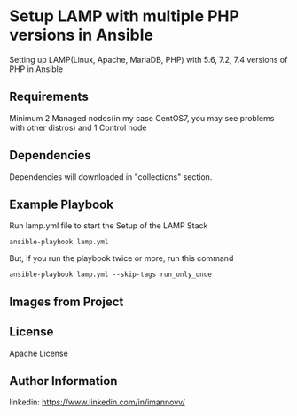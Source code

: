 Setup LAMP with multiple PHP versions in Ansible
=========

Setting up LAMP(Linux, Apache, MariaDB, PHP) with 5.6, 7.2, 7.4 versions of PHP in Ansible

Requirements
------------

Minimum 2 Managed nodes(in my case CentOS7, you may see problems with other distros) and 1 Control node 

Dependencies
------------

Dependencies will downloaded in "collections" section.

Example Playbook
----------------

Run lamp.yml file to start the Setup of the LAMP Stack

    ansible-playbook lamp.yml

But, If you run the playbook twice or more, run this command

    ansible-playbook lamp.yml --skip-tags run_only_once
    
Images from Project
-------



License
-------

Apache License

Author Information
------------------

linkedin: https://www.linkedin.com/in/imannovv/
